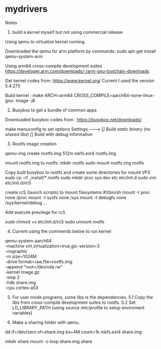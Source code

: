 # mydrivers

Notes

1. build a kernel myself but not using commercial release

Using qemu to virtualize kernel running.

Downloaded the qemu for arm platform by commands: sudo apt-get install qemu-system-arm


Using arm64 cross-compile development suites
https://developer.arm.com/downloads/-/arm-gnu-toolchain-downloads

Get kernel codes from: https://www.kernel.org/
Current I used the version 5.4.275

Build kernel : make ARCH=arm64 CROSS_COMPILE=aarch64-none-linux-gnu- Image -j8

2. Busybox to get a bundle of common apps

Downloaded busybox codes from : https://busybox.net/downloads/

make menuconfig to set options
Settings  ---> 
[*] Build static binary (no shared libs)
[*] Build with debug information  


3. Rootfs image creation

qemu-img create rootfs.img 512m
mkfs.ext4 rootfs.img


mount rootfs.img to rootfs:
mkdir rootfs
sudo mount rootfs.img rootfs

Copy built busybox to rootfs and create some directories for mount VFS
sudo cp -rf _install/*  rootfs
sudo mkdir proc sys dev etc etc/init.d
sudo vim etc/init.d/rcS

create rcS (launch scripts) to mount filesystems
#!/bin/sh
mount -t proc none /proc
mount -t sysfs none /sys
mount -t debugfs none /sys/kernel/debug
...

Add execute previlege for rcS

sudo chmod +x  etc/init.d/rcS
sudo umount rootfs


4. Current using the commends below to run kernel

qemu-system-aarch64 \
    -machine virt,virtualization=true,gic-version=3 \
    -nographic \
    -m size=1024M \
    -drive format=raw,file=rootfs.img \
    -append "root=/dev/vda rw" \
    -kernel Image.gz \
    -smp 2 \
    -hdb share.img \
    -cpu cortex-a53


5. For user mode programs, some libs is the dependencies. 
5.1 Copy the libs from cross-compile development suites to rootfs.
5.2 Set LD_LIBRARY_PATH (using source /etc/profile to setup enviroment variables)


6. Make a sharing folder with qemu.

dd if=/dev/zero of=share.img bs=4M count=1k
mkfs.ext4 share.img

mkdir share
mount -o loop share.img share


